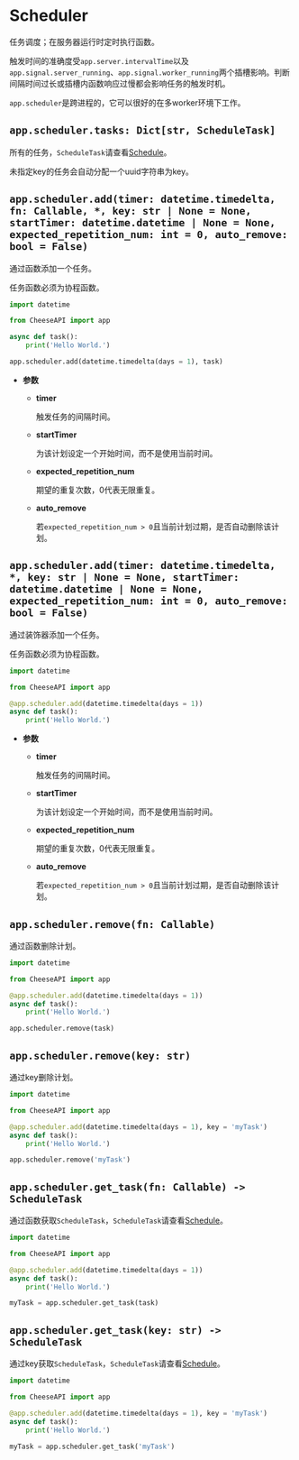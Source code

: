 # **Scheduler**

任务调度；在服务器运行时定时执行函数。

触发时间的准确度受`app.server.intervalTime`以及`app.signal.server_running`、`app.signal.worker_running`两个插槽影响。判断间隔时间过长或插槽内函数响应过慢都会影响任务的触发时机。

`app.scheduler`是跨进程的，它可以很好的在多worker环境下工作。

## **`app.scheduler.tasks: Dict[str, ScheduleTask]`**

所有的任务，`ScheduleTask`请查看[Schedule](../Schedule.md)。

未指定key的任务会自动分配一个uuid字符串为key。

## **`app.scheduler.add(timer: datetime.timedelta, fn: Callable, *, key: str | None = None, startTimer: datetime.datetime | None = None, expected_repetition_num: int = 0, auto_remove: bool = False)`**

通过函数添加一个任务。

任务函数必须为协程函数。

```python
import datetime

from CheeseAPI import app

async def task():
    print('Hello World.')

app.scheduler.add(datetime.timedelta(days = 1), task)
```

- **参数**

    - **timer**

        触发任务的间隔时间。

    - **startTimer**

        为该计划设定一个开始时间，而不是使用当前时间。

    - **expected_repetition_num**

        期望的重复次数，0代表无限重复。

    - **auto_remove**

        若`expected_repetition_num > 0`且当前计划过期，是否自动删除该计划。

## **`app.scheduler.add(timer: datetime.timedelta, *, key: str | None = None, startTimer: datetime.datetime | None = None, expected_repetition_num: int = 0, auto_remove: bool = False)`**

通过装饰器添加一个任务。

任务函数必须为协程函数。

```python
import datetime

from CheeseAPI import app

@app.scheduler.add(datetime.timedelta(days = 1))
async def task():
    print('Hello World.')
```

- **参数**

    - **timer**

        触发任务的间隔时间。

    - **startTimer**

        为该计划设定一个开始时间，而不是使用当前时间。

    - **expected_repetition_num**

        期望的重复次数，0代表无限重复。

    - **auto_remove**

        若`expected_repetition_num > 0`且当前计划过期，是否自动删除该计划。

## **`app.scheduler.remove(fn: Callable)`**

通过函数删除计划。

```python
import datetime

from CheeseAPI import app

@app.scheduler.add(datetime.timedelta(days = 1))
async def task():
    print('Hello World.')

app.scheduler.remove(task)
```

## **`app.scheduler.remove(key: str)`**

通过key删除计划。

```python
import datetime

from CheeseAPI import app

@app.scheduler.add(datetime.timedelta(days = 1), key = 'myTask')
async def task():
    print('Hello World.')

app.scheduler.remove('myTask')
```

## **`app.scheduler.get_task(fn: Callable) -> ScheduleTask`**

通过函数获取`ScheduleTask`，`ScheduleTask`请查看[Schedule](../Schedule.md)。

```python
import datetime

from CheeseAPI import app

@app.scheduler.add(datetime.timedelta(days = 1))
async def task():
    print('Hello World.')

myTask = app.scheduler.get_task(task)
```

## **`app.scheduler.get_task(key: str) -> ScheduleTask`**

通过key获取`ScheduleTask`，`ScheduleTask`请查看[Schedule](../Schedule.md)。


```python
import datetime

from CheeseAPI import app

@app.scheduler.add(datetime.timedelta(days = 1), key = 'myTask')
async def task():
    print('Hello World.')

myTask = app.scheduler.get_task('myTask')
```

#